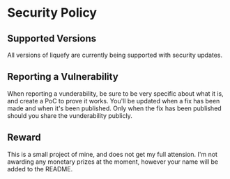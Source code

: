 # Security Policy

## Supported Versions

All versions of liquefy are currently being supported with security updates.

## Reporting a Vulnerability

When reporting a vunderability, be sure to be very specific about what it is, and create a PoC to prove it works. You'll be updated when a fix has been made and when it's been published. Only when the fix has been published should you share the vunderability publicly.

## Reward

This is a small project of mine, and does not get my full attension. I'm not awarding any monetary prizes at the moment, however your name will be added to the README.
